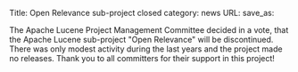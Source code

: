 Title: Open Relevance sub-project closed
category: news
URL: 
save_as: 

The Apache Lucene Project Management Committee decided in a vote,
that the Apache Lucene sub-project "Open Relevance" will be discontinued. There was only modest activity during the last
years and the project made no releases. Thank you to all committers for their support in this project!

